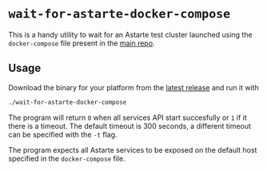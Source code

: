 # `wait-for-astarte-docker-compose`

This is a handy utility to wait for an Astarte test cluster launched using the `docker-compose` file
present in the [main repo](https://github.com/astarte-platform/astarte).

## Usage

Download the binary for your platform from the [latest
release](https://github.com/astarte-platform/astarte-kubernetes-operator/releases/latest) and run it
with
```bash
./wait-for-astarte-docker-compose
```

The program will return `0` when all services API start succesfully or `1` if it there is a timeout.
The default timeout is 300 seconds, a different timeout can be specified with the `-t` flag.

The program expects all Astarte services to be exposed on the default host specified in the
`docker-compose` file.
